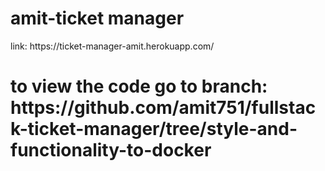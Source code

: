 <h1>amit-ticket manager</h1> 
link: https://ticket-manager-amit.herokuapp.com/
<h1>to view the code go to branch:  https://github.com/amit751/fullstack-ticket-manager/tree/style-and-functionality-to-docker</h1>
